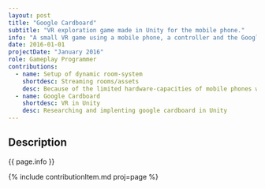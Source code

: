 ```yaml
---
layout: post
title: "Google Cardboard"
subtitle: "VR exploration game made in Unity for the mobile phone."
info: "A small VR game using a mobile phone, a controller and the Google Cardboard strapped to your head. The game is mostly walking using the controller and looking at ‘creations’ and once in a while interacting with them. This game was made during Global Game Jam 2016."
date: 2016-01-01
projectDate: "January 2016"
role: Gameplay Programmer
contributions:
  - name: Setup of dynamic room-system
    shortdesc: Streaming rooms/assets
    desc: Because of the limited hardware-capacities of mobile phones we had to dynamically load/stream rooms one after another to make the game work correctly.
  - name: Google Cardboard
    shortdesc: VR in Unity
    desc: Researching and implenting google cardboard in Unity
---
```

## Description
{{ page.info }}

{% include contributionItem.md proj=page %}